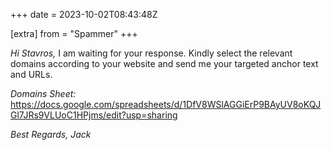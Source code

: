 +++
date = 2023-10-02T08:43:48Z

[extra]
from = "Spammer"
+++

*Hi Stavros,*
I am waiting for your response. Kindly select the relevant domains
according to your website and send me your targeted anchor text and URLs.

*Domains Sheet:*
https://docs.google.com/spreadsheets/d/1DfV8WSlAGGiErP9BAyUV8oKQJGl7JRs9VLUoC1HPjms/edit?usp=sharing

*Best Regards,*
*Jack*
